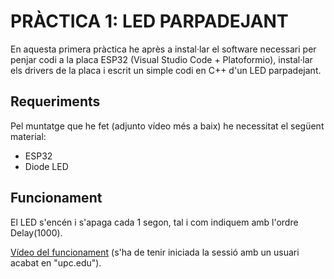 # PRÀCTICA 1: LED PARPADEJANT

En aquesta primera pràctica he après a instal·lar el software necessari per penjar codi a la placa ESP32 (Visual Studio Code + Platoformio), instal·lar els drivers de la placa i escrit un simple codi en C++ d'un LED parpadejant.

## Requeriments

Pel muntatge que he fet (adjunto vídeo més a baix) he necessitat el següent material:

* ESP32
* Diode LED
  
## Funcionament

El LED s'encén i s'apaga cada 1 segon, tal i com indiquem amb l'ordre Delay(1000).

[Vídeo del funcionament](https://drive.google.com/file/d/1XpLKmvovS4MpKzk2qvnrzib44CV1dTtU/view?usp=sharing) (s'ha de tenir iniciada la sessió amb un usuari acabat en "upc.edu").
